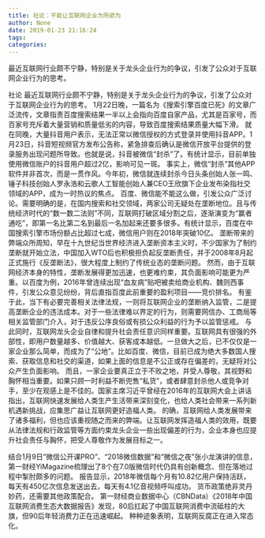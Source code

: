```yaml
---
title: 社论：不能让互联网企业为所欲为
author: None
date: 2019-01-23 21:16:24
tags: 
categories: 
---
```

最近互联网行业颇不宁静，特别是关于龙头企业行为的争议，引发了公众对于互联网企业行为的思考。
<!-- more -->
社论
最近互联网行业颇不宁静，特别是关于龙头企业行为的争议，引发了公众对于互联网企业行为的思考。
1月22日晚，一篇名为《搜索引擎百度已死》的文章广泛流传，文章指责百度搜索结果一半以上会指向百度自家产品，尤其是百家号，而百家号充斥着大量营销和质量低劣的内容，导致百度搜索结果质量大幅下滑。
就在同晚，大量抖音用户表示，无法正常以微信授权的方式登录并使用抖音APP。1月23日，抖音短视频官方发布公告称，紧急排查后确认是微信开放平台提供的登录服务出现问题所导致。也就是说，抖音被微信“封杀”了。有统计显示，目前单独使用微信账户的抖音用户超过2亿，影响可见一斑。
事实上，微信“封杀”其他APP软件并非首次，而是一贯作风。今年初，微信就连续封杀今日头条创始人张一鸣、锤子科技创始人罗永浩和云歌人工智能创始人兼CEO王欣旗下企业发布染指社交领域的APP，成为一时热议的焦点。
百度、微信能不能这么做，引发公众广泛讨论。需要明确的是，在国内搜索和社交领域，两家公司无疑处在垄断地位。且与传统经济时代的“数一数二法则”不同，互联网打破区域分割之后，逐渐演变为“赢者通吃”，即第一名比第二名到最后一名加起来还要多很多。有统计显示，百度在中国搜索引擎市场份额占比超过七成，微信用户则在2018年突破10亿。
垄断带来的弊端众所周知，早在十九世纪当世界经济进入垄断资本主义时，不少国家为了制约垄断就开始立法，中国加入WTO后也积极担负起反垄断责任，并于2008年8月起正式施行《反垄断法》，很大程度上制约了传统业态的垄断问题。
然而，由于互联网经济本身的特性，垄断发展得更加迅速，也更难约束，其负面影响可能更为严重。以百度为例，2016年曾连续出现“血友病”贴吧被卖给商业机构、魏则西事件，引发公众意见纷纷，背后直指百度此前重要的盈利项目——竞价排名。
有鉴于此，当下有必要完善相关法律法规，一则将互联网企业的垄断纳入监管，二是提高垄断企业的违法成本。对于一些法律难以界定的行为，则需要网信办、工商局等相关监管部门介入，对于违反公序良俗或有损公众利益的行为予以监管惩戒。
与此同时，互联网龙头企业自律和提升社会责任意识同样重要。互联网具有很强的外部性，即用户数量越多、价值越大、获客成本越低。一旦做大之后，已不仅仅是一家企业那么简单，而成为了“公地”。比如百度、微信，目前已成为绝大多数国人搜索、获取信息和社交的渠道，如果上面的信息是不公正或存在偏差的，无疑将对公众产生负面影响。
而且，一家企业要真正立于不败之地，并受人尊敬，其视野和胸怀相当重要。如果只顾一时利益不断兜售“私货”，或者肆意封杀他人或竞争对手，至少在观感上是不佳的。国家主席习近平曾经在2016年的互联网大会上讲话指出，互联网快速发展给人类生产生活带来深刻变化，也给人类社会带来一系列新机遇新挑战，应集思广益让互联网更好造福人类。
的确，互联网给人类发展带来了诸多福利，但也应该重视随之而来的弊端。让互联网发挥造福人类的效用，既要从法律法规和行政监管等方面约束龙头企业一些出现偏差的行为，企业本身也应提升社会责任与胸怀，把受人尊敬作为发展目标之一。
 
 
结合1月9日“微信公开课PRO”、“2018微信数据”和“微信之夜”张小龙演讲的信息，第一财经YiMagazine梳理出了8个在7.0版微信时代仍具有创新概念、但在落地过程中掣肘颇多的问题。
报告显示，2018年微信每个月有10.82亿用户保持活跃，每天有450亿次信息发送出去，每天有4.1亿音视频呼叫成功。
货币政策绝非灵丹妙药，还需要其他政策配合。
第一财经商业数据中心（CBNData）《2018年中国互联网消费生态大数据报告》发现，80后扛起了中国互联网消费中流砥柱的大旗，但90后年轻消费力正在迅速崛起。
种种迹象表明，互联网反腐正在进入常态化。
